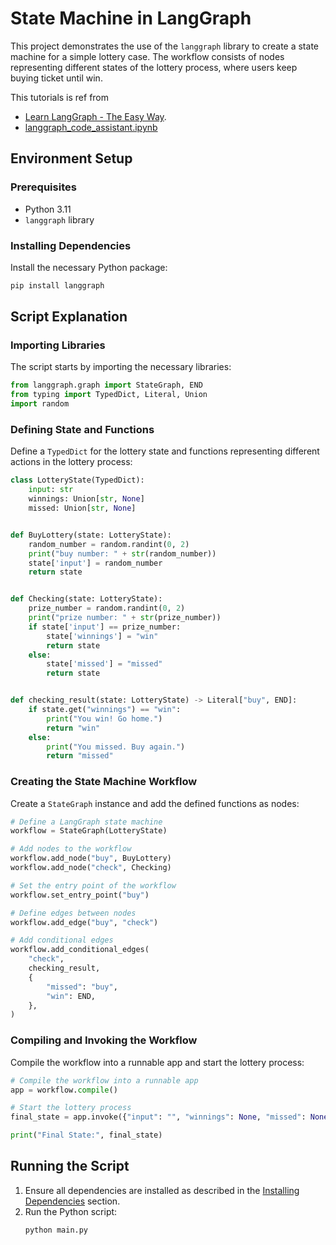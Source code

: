 # State Machine in LangGraph

This project demonstrates the use of the `langgraph` library to create a state machine for a simple lottery case. The workflow consists of nodes representing different states of the lottery process, where users keep buying ticket until win.

This tutorials is ref from
* [Learn LangGraph - The Easy Way](https://www.youtube.com/watch?v=R8KB-Zcynxc).
* [langgraph_code_assistant.ipynb](https://github.com/langchain-ai/langgraph/blob/main/examples/code_assistant/langgraph_code_assistant.ipynb)

## Environment Setup

### Prerequisites

- Python 3.11
- `langgraph` library

### Installing Dependencies

Install the necessary Python package:
```sh
pip install langgraph
```

## Script Explanation

### Importing Libraries

The script starts by importing the necessary libraries:

```python
from langgraph.graph import StateGraph, END
from typing import TypedDict, Literal, Union
import random
```

### Defining State and Functions

Define a `TypedDict` for the lottery state and functions representing different actions in the lottery process:

```python
class LotteryState(TypedDict):
    input: str
    winnings: Union[str, None]
    missed: Union[str, None]


def BuyLottery(state: LotteryState):
    random_number = random.randint(0, 2)
    print("buy number: " + str(random_number))
    state['input'] = random_number
    return state


def Checking(state: LotteryState):
    prize_number = random.randint(0, 2)
    print("prize number: " + str(prize_number))
    if state['input'] == prize_number:
        state['winnings'] = "win"
        return state
    else:
        state['missed'] = "missed"
        return state


def checking_result(state: LotteryState) -> Literal["buy", END]:
    if state.get("winnings") == "win":
        print("You win! Go home.")
        return "win"
    else:
        print("You missed. Buy again.")
        return "missed"
```

### Creating the State Machine Workflow

Create a `StateGraph` instance and add the defined functions as nodes:

```python
# Define a LangGraph state machine
workflow = StateGraph(LotteryState)

# Add nodes to the workflow
workflow.add_node("buy", BuyLottery)
workflow.add_node("check", Checking)

# Set the entry point of the workflow
workflow.set_entry_point("buy")

# Define edges between nodes
workflow.add_edge("buy", "check")

# Add conditional edges
workflow.add_conditional_edges(
    "check",
    checking_result,
    {
        "missed": "buy",
        "win": END,
    },
)
```

### Compiling and Invoking the Workflow

Compile the workflow into a runnable app and start the lottery process:

```python
# Compile the workflow into a runnable app
app = workflow.compile()

# Start the lottery process
final_state = app.invoke({"input": "", "winnings": None, "missed": None})

print("Final State:", final_state)
```

## Running the Script

1. Ensure all dependencies are installed as described in the [Installing Dependencies](#installing-dependencies) section.
2. Run the Python script:
   ```sh
   python main.py
   ```